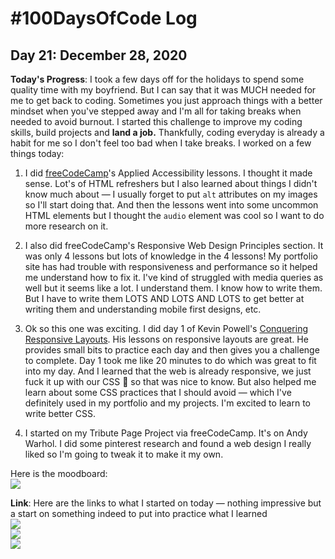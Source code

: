 # #100DaysOfCode Log

## Day 21: December 28, 2020

**Today's Progress**: I took a few days off for the holidays to spend some quality time with my boyfriend. But I can say that it was MUCH needed for me to get back to coding. Sometimes you just approach things with a better mindset when you've stepped away and I'm all for taking breaks when needed to avoid burnout. I started this challenge to improve my coding skills, build projects and **land a job.** Thankfully, coding everyday is already a habit for me so I don't feel too bad when I take breaks. I worked on a few things today:

1. I did [freeCodeCamp](https://www.freecodecamp.org/)'s Applied Accessibility lessons. I thought it made sense. Lot's of HTML refreshers but I also learned about things I didn't know much about — I usually forget to put ```alt``` attributes on my images so I'll start doing that. And then the lessons went into some uncommon HTML elements but I thought the ```audio``` element was cool so I want to do more research on it.

2. I also did freeCodeCamp's Responsive Web Design Principles section. It was only 4 lessons but lots of knowledge in the 4 lessons! My portfolio site has had trouble with responsiveness and performance so it helped me understand how to fix it. I've kind of struggled with media queries as well but it seems like a lot. I understand them. I know how to write them. But I have to write them LOTS AND LOTS AND LOTS to get better at writing them and understanding mobile first designs, etc. 

3. Ok so this one was exciting. I did day 1 of Kevin Powell's [Conquering Responsive Layouts](https://courses.kevinpowell.co/conquering-responsive-layouts). His lessons on responsive layouts are great. He provides small bits to practice each day and then gives you a challenge to complete. Day 1 took me like 20 minutes to do which was great to fit into my day. And I learned that the web is already responsive, we just fuck it up with our CSS 😬 so that was nice to know. But also helped me learn about some CSS practices that I should avoid — which I've definitely used in my portfolio and my projects. I'm excited to learn to write better CSS.

4. I started on my Tribute Page Project via freeCodeCamp. It's on Andy Warhol. I did some pinterest research and found a web design I really liked so I'm going to tweak it to make it my own.

Here is the moodboard:
<br>
![](https://i.imgur.com/WDKvQp4.png)


**Link**: Here are the links to what I started on today — nothing impressive but a start on something indeed to put into practice what I learned
<br>
![](https://i.imgur.com/PrdBUxZ.png)
<br>
![](https://i.imgur.com/zj7OhZa.png)
<br>
![](https://i.imgur.com/hNxWTHz.png)